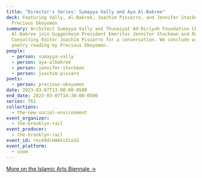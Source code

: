 ```yaml
---
title: "Director's Series: Sumayya Vally and Aya Al-Bakree"
deck: Featuring Vally, Al-Bakree, Joachim Pissarro, and Jennifer Stockman, with
  Precious Okoyomon
summary: Architect Sumayya Vally and Thunaiyat Ad-Diriyah Foundation CEO Aya
  Al-Bakree join Guggenheim President Emeritus Jennifer Stockman and Rail
  Consulting Editor Joachim Pissarro for a conversation. We conclude with a
  poetry reading by Precious Okoyomon.
people:
  - person: sumayya-vally
  - person: aya-albakree
  - person: jennifer-stockman
  - person: joachim-pissaro
poets:
  - person: precious-okoyomon
date: 2023-03-07T13:00:00-0500
end_date: 2023-03-07T14:30:00-0500
series: 761
collections:
  - the-new-social-environment
event_organizer:
  - the-brooklyn-rail
event_producer:
  - the-brooklyn-rail
event_id: recm9dcHA6kiXia1G
event_platform:
  - zoom
---
```

[More on the Islamic Arts Biennale →](https://biennale.org.sa/)